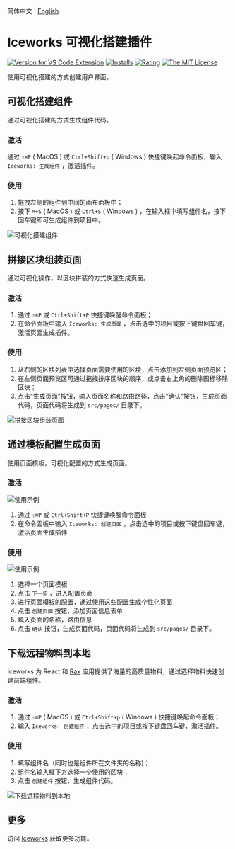 简体中文 | [English](https://github.com/ice-lab/iceworks/blob/master/extensions/iceworks-ui-builder/README.md)

# Iceworks 可视化搭建插件

[![Version for VS Code Extension](https://vsmarketplacebadge.apphb.com/version-short/iceworks-team.iceworks-ui-builder.svg?logo=visual-studio-code)](https://marketplace.visualstudio.com/items?itemName=iceworks-team.iceworks-ui-builder)
[![Installs](https://vsmarketplacebadge.apphb.com/installs-short/iceworks-team.iceworks-ui-builder.svg)](https://marketplace.visualstudio.com/items?itemName=iceworks-team.iceworks-ui-builder)
[![Rating](https://vsmarketplacebadge.apphb.com/rating-short/iceworks-team.iceworks-ui-builder.svg)](https://marketplace.visualstudio.com/items?itemName=iceworks-team.iceworks-ui-builder)
[![The MIT License](https://img.shields.io/badge/license-MIT-blue.svg)](http://opensource.org/licenses/MIT)

使用可视化搭建的方式创建用户界面。

## 可视化搭建组件

通过可视化搭建的方式生成组件代码。

### 激活

通过 `⇧⌘P` ( MacOS ) 或 `Ctrl+Shift+p` ( Windows ) 快捷键唤起命令面板，输入 `Iceworks: 生成组件` ，激活插件。

### 使用

1. 拖拽左侧的组件到中间的画布面板中；
2. 按下 `⌘+S` ( MacOS ) 或 `Ctrl+S` ( Windows ) ，在输入框中填写组件名，按下回车键即可生成组件到项目中。

![可视化搭建组件](https://img.alicdn.com/tfs/TB179prilFR4u4jSZFPXXanzFXa-1440-900.gif)

## 拼接区块组装页面

通过可视化操作，以区块拼装的方式快速生成页面。

### 激活

1. 通过 `⇧⌘P` 或 `Ctrl+Shift+P` 快捷键唤醒命令面板；
2. 在命令面板中输入 `Iceworks: 生成页面` ，点击选中的项目或按下键盘回车键，激活页面生成插件。

### 使用

1. 从右侧的区块列表中选择页面需要使用的区块，点击添加到左侧页面预览区；
2. 在左侧页面预览区可通过拖拽排序区块的顺序，或点击右上角的删除图标移除区块；
3. 点击“生成页面”按钮，输入页面名称和路由路径，点击"确认"按钮，生成页面代码，页面代码将生成到 `src/pages/` 目录下。

![拼接区块组装页面](https://img.alicdn.com/tfs/TB1ErOEjnM11u4jSZPxXXahcXXa-1440-900.gif)

## 通过模板配置生成页面

使用页面模板，可视化配置的方式生成页面。

### 激活

![使用示例](https://user-images.githubusercontent.com/56879942/91519104-442b3c00-e924-11ea-93a3-e52bbc83f05d.gif)

1. 通过 `⇧⌘P` 或 `Ctrl+Shift+P` 快捷键唤醒命令面板
2. 在命令面板中输入 `Iceworks: 创建页面` ，点击选中的项目或按下键盘回车键，激活页面生成插件

### 使用

![使用示例](https://user-images.githubusercontent.com/56879942/91519125-52795800-e924-11ea-904f-9cc0caf6af5e.gif)

1. 选择一个页面模板
2. 点击 `下一步` ，进入配置页面
3. 进行页面模板的配置，通过使用这些配置生成个性化页面
4. 点击 `创建页面` 按钮，添加页面信息表单
5. 填入页面的名称，路由信息
6. 点击 `确认` 按钮，生成页面代码，页面代码将生成到 `src/pages/` 目录下。

## 下载远程物料到本地

Iceworks 为 React 和 [Rax](https://rax.js.org/) 应用提供了海量的高质量物料，通过选择物料快速创建前端组件。

### 激活

1. 通过 `⇧⌘P` ( MacOS ) 或 `Ctrl+Shift+p` ( Windows ) 快捷键唤起命令面板；
2. 输入 `Iceworks: 创建组件` ，点击选中的项目或按下键盘回车键，激活插件。

### 使用

1. 填写组件名（同时也是组件所在文件夹的名称)；
2. 组件名输入框下方选择一个使用的区块；
3. 点击 `创建组件` 按钮，生成组件代码。

![下载远程物料到本地](https://img.alicdn.com/tfs/TB1_UQvfiDsXe8jSZR0XXXK6FXa-1440-900.gif)

## 更多

访问 [Iceworks](https://marketplace.visualstudio.com/items?itemName=iceworks-team.iceworks) 获取更多功能。
